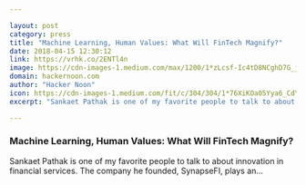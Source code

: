 ```yaml
---

layout: post
category: press
title: "Machine Learning, Human Values: What Will FinTech Magnify?"
date: 2018-04-15 12:30:12
link: https://vrhk.co/2ENTl4n
image: https://cdn-images-1.medium.com/max/1200/1*zLcsf-Ic4tD8NCghD7G_jQ.png
domain: hackernoon.com
author: "Hacker Noon"
icon: https://cdn-images-1.medium.com/fit/c/304/304/1*76XiKOa05Yya6_CdYX8pVg.jpeg
excerpt: "Sankaet Pathak is one of my favorite people to talk to about innovation in financial services. The company he founded, SynapseFI, plays an…"

---
```


### Machine Learning, Human Values: What Will FinTech Magnify?

Sankaet Pathak is one of my favorite people to talk to about innovation in financial services. The company he founded, SynapseFI, plays an…